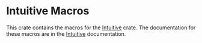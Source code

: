 # Intuitive Macros

This crate contains the macros for the [Intuitive] crate. The documentation
for these macros are in the [Intuitive] documentation.

[Intuitive]: https://docs.rs/intuitive/
